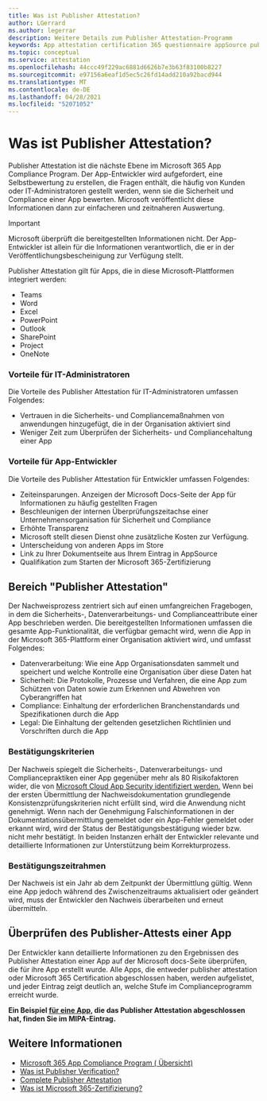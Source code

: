 ```yaml
---
title: Was ist Publisher Attestation?
author: LGerrard
ms.author: legerrar
description: Weitere Details zum Publisher Attestation-Programm
keywords: App attestation certification 365 questionnaire appSource publisher
ms.topic: conceptual
ms.service: attestation
ms.openlocfilehash: 44ccc49f229ac6881d6626b7e3b63f83100b8227
ms.sourcegitcommit: e97156a6eaf1d5ec5c26fd14add210a92bacd944
ms.translationtype: MT
ms.contentlocale: de-DE
ms.lasthandoff: 04/28/2021
ms.locfileid: "52071052"
---
```

# <a name="what-is-publisher-attestation"></a>Was ist Publisher Attestation?

Publisher Attestation ist die nächste Ebene im Microsoft 365 App Compliance Program. Der App-Entwickler wird aufgefordert, eine Selbstbewertung zu erstellen, die Fragen enthält, die häufig von Kunden oder IT-Administratoren gestellt werden, wenn sie die Sicherheit und Compliance einer App bewerten. Microsoft veröffentlicht diese Informationen dann zur einfacheren und zeitnaheren Auswertung.

> [!IMPORTANT]
> Microsoft überprüft die bereitgestellten Informationen nicht. Der App-Entwickler ist allein für die Informationen verantwortlich, die er in der Veröffentlichungsbescheinigung zur Verfügung stellt. 

Publisher Attestation gilt für Apps, die in diese Microsoft-Plattformen integriert werden:
- Teams
- Word
- Excel
- PowerPoint 
- Outlook
- SharePoint
- Project
- OneNote

### <a name="benefits-for-it-admins"></a>Vorteile für IT-Administratoren
Die Vorteile des Publisher Attestation für IT-Administratoren umfassen Folgendes:
-   Vertrauen in die Sicherheits- und Compliancemaßnahmen von anwendungen hinzugefügt, die in der Organisation aktiviert sind
-   Weniger Zeit zum Überprüfen der Sicherheits- und Compliancehaltung einer App

### <a name="benefits-for-app-developers"></a>Vorteile für App-Entwickler 
Die Vorteile des Publisher Attestation für Entwickler umfassen Folgendes: 
-   Zeiteinsparungen. Anzeigen der Microsoft Docs-Seite der App für Informationen zu häufig gestellten Fragen
-   Beschleunigen der internen Überprüfungszeitachse einer Unternehmensorganisation für Sicherheit und Compliance
-   Erhöhte Transparenz
- Microsoft stellt diesen Dienst ohne zusätzliche Kosten zur Verfügung.
-   Unterscheidung von anderen Apps im Store
-   Link zu Ihrer Dokumentseite aus Ihrem Eintrag in AppSource
-   Qualifikation zum Starten der Microsoft 365-Zertifizierung


## <a name="publisher-attestation-scope"></a>Bereich "Publisher Attestation"

Der Nachweisprozess zentriert sich auf einen umfangreichen Fragebogen, in dem die Sicherheits-, Datenverarbeitungs- und Complianceattribute einer App beschrieben werden. Die bereitgestellten Informationen umfassen die gesamte App-Funktionalität, die verfügbar gemacht wird, wenn die App in der Microsoft 365-Plattform einer Organisation aktiviert wird, und umfasst Folgendes:

- Datenverarbeitung: Wie eine App Organisationsdaten sammelt und speichert und welche Kontrolle eine Organisation über diese Daten hat
- Sicherheit: Die Protokolle, Prozesse und Verfahren, die eine App zum Schützen von Daten sowie zum Erkennen und Abwehren von Cyberangriffen hat
- Compliance: Einhaltung der erforderlichen Branchenstandards und Spezifikationen durch die App
- Legal: Die Einhaltung der geltenden gesetzlichen Richtlinien und Vorschriften durch die App

### <a name="confirmation-criteria"></a>Bestätigungskriterien

Der Nachweis spiegelt die Sicherheits-, Datenverarbeitungs- und Compliancepraktiken einer App gegenüber mehr als 80 Risikofaktoren wider, die von [Microsoft Cloud App Security identifiziert werden.](https://www.microsoft.com/microsoft-365/enterprise-mobility-security/cloud-app-security) Wenn bei der ersten Übermittlung der Nachweisdokumentation grundlegende Konsistenzprüfungskriterien nicht erfüllt sind, wird die Anwendung nicht genehmigt. Wenn nach der Genehmigung Falschinformationen in der Dokumentationsübermittlung gemeldet oder ein App-Fehler gemeldet oder erkannt wird, wird der Status der Bestätigungsbestätigung wieder bzw. nicht mehr bestätigt. In beiden Instanzen erhält der Entwickler relevante und detaillierte Informationen zur Unterstützung beim Korrekturprozess.

### <a name="confirmation-time-frame"></a>Bestätigungszeitrahmen

Der Nachweis ist ein Jahr ab dem Zeitpunkt der Übermittlung gültig. Wenn eine App jedoch während des Zwischenzeitraums aktualisiert oder geändert wird, muss der Entwickler den Nachweis überarbeiten und erneut übermitteln.

## <a name="reviewing-an-apps-publisher-attestation"></a>Überprüfen des Publisher-Attests einer App

Der Entwickler kann detaillierte Informationen zu den Ergebnissen des Publisher Attestation einer App auf der Microsoft docs-Seite überprüfen, die für ihre App erstellt wurde. Alle Apps, die entweder publisher attestation oder Microsoft 365 Certification abgeschlossen haben, werden aufgelistet, und jeder Eintrag zeigt deutlich an, welche Stufe im Complianceprogramm erreicht wurde.

**Ein Beispiel [für eine App,](https://docs.microsoft.com/microsoft-365-app-certification/teams/iglobe-mipa-your-personal-assistant?pivots=mcas) die das Publisher Attestation abgeschlossen hat, finden Sie im MIPA-Eintrag.** 

## <a name="learn-more"></a>Weitere Informationen

* [Microsoft 365 App Compliance Program ( Übersicht)](~/overview.md)
* [Was ist Publisher Verification?](https://docs.microsoft.com/azure/active-directory/develop/publisher-verification-overview)
* [Complete Publisher Attestation](~/docs/attestation.md)  
* [Was ist Microsoft 365-Zertifizierung? ](~/docs/enterprise-app-certification-guide.md)
